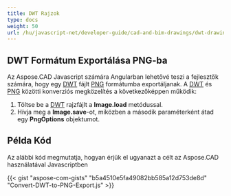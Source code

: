 ```yaml
---
title: DWT Rajzok
type: docs
weight: 50
url: /hu/javascript-net/developer-guide/cad-and-bim-drawings/dwt-drawings/
---
```


## **DWT Formátum Exportálása PNG-ba**

Az Aspose.CAD Javascript számára Angularban lehetővé teszi a fejlesztők számára, hogy egy [DWT](https://docs.fileformat.com/cad/dwt/) fájlt [PNG](https://docs.fileformat.com/image/png/) formátumba exportáljanak.
A [DWT](https://docs.fileformat.com/cad/dwt/) és [PNG](https://docs.fileformat.com/image/png/) közötti konverziós megközelítés a következőképpen működik:

1. Töltse be a [DWT](https://docs.fileformat.com/cad/dwt/) rajzfájlt a **Image.load** metódussal.
1. Hívja meg a **Image.save**-ot, miközben a második paraméterként átad egy **PngOptions** objektumot.

## Példa Kód

Az alábbi kód megmutatja, hogyan érjük el ugyanazt a célt az Aspose.CAD használatával Javascriptben

{{< gist "aspose-com-gists" "b5a4510e5fa49082bb585a12d753de8d" "Convert-DWT-to-PNG-Export.js" >}}
